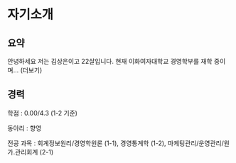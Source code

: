 # 자기소개

## 요약

안녕하세요 저는 김상은이고 22살입니다. 현재 이화여자대학교 경영학부를 재학 중이며... (더보기)

## 경력

학점 : 0.00/4.3 (1-2 기준)

동아리 : 향영 

전공 과목 : 회계정보원리/경영학원론 (1-1), 경영통계학 (1-2), 마케팅관리/운영관리/원가.관리회계 (2-1)

